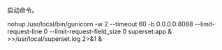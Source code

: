 启动命令。

nohup /usr/local/bin/gunicorn -w 2 --timeout 60 -b  0.0.0.0:8088 --limit-request-line 0 --limit-request-field_size 0 superset:app & >>/usr/local/superset.log 2>&1  &
